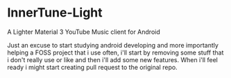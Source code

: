 # InnerTune-Light

A Lighter Material 3 YouTube Music client for Android

Just an excuse to start studying android developing and more importantly helping a FOSS project that i use often,
i'll start by removing some stuff that i don't really use or like and then i'll add some new features.
When i'll feel ready i might start creating pull request to the original repo.
